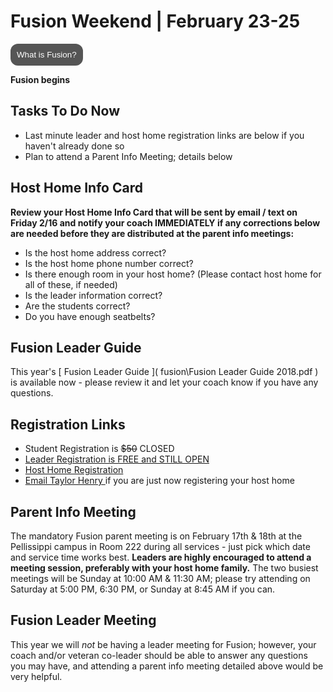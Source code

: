 # Fusion Weekend | February 23-25
<button id="MyButton" onclick="myFunction()">What is Fusion?</button>
<div id="MyToggleDiv" style="display: none;">
Fusion is an overnight weekend retreat that begins on Friday evening and ends on Sunday afternoon. Leaders and students will stay in a local host home for fellowship, small group time, some meals, and trying to get some sleep every night. Live worship services are held each night at the Pellissippi campus. Schedules and more details will be communicated as the event approaches.
</div>

**Fusion begins <span id="MyTimer"></span>**    

## Tasks To Do Now
- Last minute leader and host home registration links are below if you haven't already done so
- Plan to attend a Parent Info Meeting; details below

## Host Home Info Card
**Review your Host Home Info Card that will be sent by email / text on Friday 2/16 and notify your coach IMMEDIATELY if any corrections below are needed before they are distributed at the parent info meetings:**
- Is the host home address correct?
- Is the host home phone number correct?
- Is there enough room in your host home? (Please contact host home for all of these, if needed)
- Is the leader information correct?
- Are the students correct?
- Do you have enough seatbelts?

## Fusion Leader Guide
This year's [ Fusion Leader Guide ]( fusion\Fusion Leader Guide 2018.pdf ) is available now - please review it and let your coach know if you have any questions.

## Registration Links

- Student Registration is <s>$50</s> CLOSED
- [ Leader Registration is FREE and STILL OPEN ]( https://my.faithpromise.org/portal/event_signup.aspx?id=421230 )
- [ Host Home Registration ]( https://fpstudents.wufoo.com/forms/pel-fusion-host-homes-2018/ )
- [ Email Taylor Henry ]( mailto:taylorh@faithpromise.org ) if you are just now registering your host home

## Parent Info Meeting
The mandatory Fusion parent meeting is on February 17th & 18th at the Pellissippi campus in Room 222 during all services - just pick which date and service time works best. **Leaders are highly encouraged to attend a meeting session, preferably with your host home family.** The two busiest meetings will be Sunday at 10:00 AM & 11:30 AM; please try attending on Saturday at 5:00 PM, 6:30 PM, or Sunday at 8:45 AM if you can.

## Fusion Leader Meeting
This year we will *not* be having a leader meeting for Fusion; however, your coach and/or veteran co-leader should be able to answer any questions you may have, and attending a parent info meeting detailed above would be very helpful.

<!--
## Where Do You Stand? Let Us Know!
<form name="fusion-status" netlify>
	Your Name: <input type="text" name="name">  
	Your Fusion Status:  
		<input type="radio" name="response" value="hard-yes">I'm registered as a leader and have registered my host home - I'm ready!  
		<input type="radio" name="response" value="yes">I'm registered as a leader; still working on my host home.  
		<input type="radio" name="response" value="soft-yes">I'm going to be there the whole weekend but haven't registered as a leader yet.  
		<input type="radio" name="response" value="soft-no">I'll be in & out but not there for the whole event.  
		<input type="radio" name="response" value="no">Sorry - I can't make it at all this year.  
	<button type="submit">Send</button>
</form>
*Responses so far from: Gary, Jacob*
-->

<script>
// Set the date we're counting down to
var countDownDate = new Date("Feb 23, 2018 19:00:00").getTime();

// Update the count down every 1 second
var x = setInterval(function() {

    // Get todays date and time
    var now = new Date().getTime();

    // Find the distance between now an the count down date
    var distance = countDownDate - now;

    // Time calculations for days, hours, minutes and seconds
    var days = Math.floor(distance / (1000 * 60 * 60 * 24));
    var hours = Math.floor((distance % (1000 * 60 * 60 * 24)) / (1000 * 60 * 60));
    var minutes = Math.floor((distance % (1000 * 60 * 60)) / (1000 * 60));
    var seconds = Math.floor((distance % (1000 * 60)) / 1000);

    // Output the result in an element with id="MyTimer"
    document.getElementById("MyTimer").innerHTML = "in " + days + " days " + hours + " hours "
    + minutes + " min " + seconds + " sec ";

    // If the count down is over, write some text
    if (distance < 0) {
        clearInterval(x);
        document.getElementById("MyTimer").innerHTML = "NOW!";
    }
}, 1000);
</script>

<style>
#MyToggleDiv {
	background-color: lightgray;
	border: none;
	border-radius: 12px;
	padding: 10px 10px;
}
#MyButton {
    background-color: #555555;
    border: none;
	border-radius: 12px;
    color: white;
    padding: 10px 10px;
    text-align: center;
    text-decoration: none;
    display: inline-block;
}
</style>

<script>
function myFunction() {
    var x = document.getElementById("MyToggleDiv");
    if (x.style.display === "none") {
        x.style.display = "block";
    } else {
        x.style.display = "none";
    }
}
</script>
